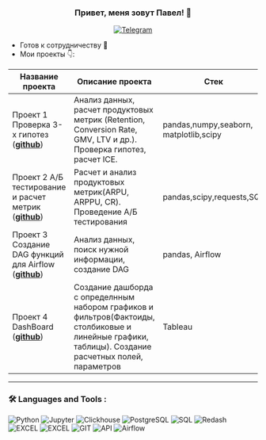 ### <p align="center">Привет, меня зовут Павел! 👋</p>

<div align="center">

  <a href="">[![Telegram](https://img.shields.io/badge/-Telegram-27A7E7?style=for-the-badge&logo=telegram)](https://t.me/PLBasov)</a>

</div>

* Готов к сотрудничеству 🤝
* Мои проекты 👇: 

|Название проекта| Описание проекта| Стек|
|----------------|-----------------|-----|
|Проект 1  Проверка 3-х гипотез  (__[github](https://github.com/PLBasov/Projects/blob/528fb10fa9c423c0218489bc62780d5551d61a16/Hypothesis%20testing/Hypothesis%20testing.ipynb)__)|Анализ данных, расчет продуктовых метрик (Retention, Conversion Rate, GMV, LTV и др.). Проверка гипотез, расчет ICE.|pandas,numpy,seaborn,  matplotlib,scipy|
|Проект 2 А/Б тестирование и расчет метрик  (__[github](https://github.com/PLBasov/Projects/blob/528fb10fa9c423c0218489bc62780d5551d61a16/AB%20tests%2C%20metrics/AB%20tests%2C%20metrics.ipynb)__)|Расчет и анализ продуктовых метрик(ARPU, ARPPU, CR). Проведение А/Б тестирования |pandas,scipy,requests,SQL|
|Проект 3 Создание DAG функций для Airflow  (__[github](https://github.com/PLBasov/Projects/tree/528fb10fa9c423c0218489bc62780d5551d61a16/Airflow%20functions)__)|Анализ данных, поиск нужной информации, создание DAG|pandas, Airflow|
|Проект 4 DashBoard  (__[github](https://github.com/PLBasov/Projects/tree/528fb10fa9c423c0218489bc62780d5551d61a16/Tableau%20Dashboard)__)|Создание дашборда с определнным набором графиков и фильтров(Фактоиды, столбиковые и линейные графики, таблицы). Создание расчетных полей, параметров|Tableau|




<hr>

###  🛠️ Languages and Tools :  



![Python](https://img.shields.io/badge/-Python-FFF?style=for-the-badge&logo=python)
![Jupyter](https://img.shields.io/badge/-Jupyter_Notebook-FFF?style=for-the-badge&logo=Jupyter)
![Clickhouse](https://img.shields.io/badge/-Clickhouse-FFF?style=for-the-badge&logo=Clickhouse)
![PostgreSQL](https://img.shields.io/badge/-PostgreSQL-FFF?style=for-the-badge&logo=PostgreSQL)
![SQL](https://img.shields.io/badge/-SQL-00A4EF?style=for-the-badge&logo=SQL)
![Redash](https://img.shields.io/badge/-Redash-E44D26?style=for-the-badge&logo=Redash)
![EXCEL](https://img.shields.io/badge/-EXCEL-FF?style=for-the-badge&logo=EXCEL)
![EXCEL](https://img.shields.io/badge/-Google_Sheets-FFF?style=for-the-badge&logo=GoogleSheets)
![GIT](https://img.shields.io/badge/-GIT-FFF?style=for-the-badge&logo=GIT)
![API](https://img.shields.io/badge/-API-FF6600?style=for-the-badge&logo=API)
![Airflow](https://img.shields.io/badge/-Airflow-77DDE7?style=for-the-badge&logo=AIRFLOW)
